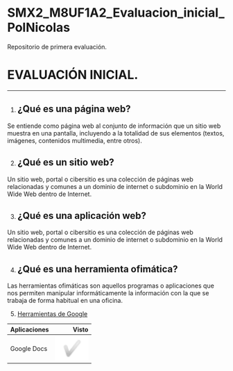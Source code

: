 # SMX2_M8UF1A2_Evaluacion_inicial_PolNicolas
Repositorio de primera evaluación. 

# EVALUACIÓN INICIAL.
 - -- - - - - - - - -  - - - - 
 1. ## ¿Qué es una página web?
 Se entiende como página web al conjunto de información que un sitio web muestra en una pantalla, incluyendo a la totalidad de sus elementos (textos, imágenes, contenidos multimedia, entre otros).

 2. ## ¿Qué es un sitio web?
 Un sitio web​, portal​ o cibersitio es una colección de páginas web relacionadas y comunes a un dominio de internet o subdominio en la World Wide Web dentro de Internet.​​

 3. ## ¿Qué es una aplicación web?
 Un sitio web​, portal​ o cibersitio es una colección de páginas web relacionadas y comunes a un dominio de internet o subdominio en la World Wide Web dentro de Internet.​​

 4. ## ¿Qué es una herramienta ofimática?
 Las herramientas ofimáticas son aquellos programas o aplicaciones que nos permiten manipular informáticamente la información con la que se trabaja de forma habitual en una oficina.

 5. [Herramientas de Google](https://www.google.com/intl/es-419/chrome/browser-tools/)

|Aplicaciones|  Visto|
|------------|----------:|
|Google Docs|  ![IMAGEN](https://github.com/DrPol7/SMX2_M8UF1A2_Evaluacion_inicial_PolNicolas/blob/main/VISTO%20PARA%20EL%20CODIGO%20DE%20STUDIO%20CODE.png)|

